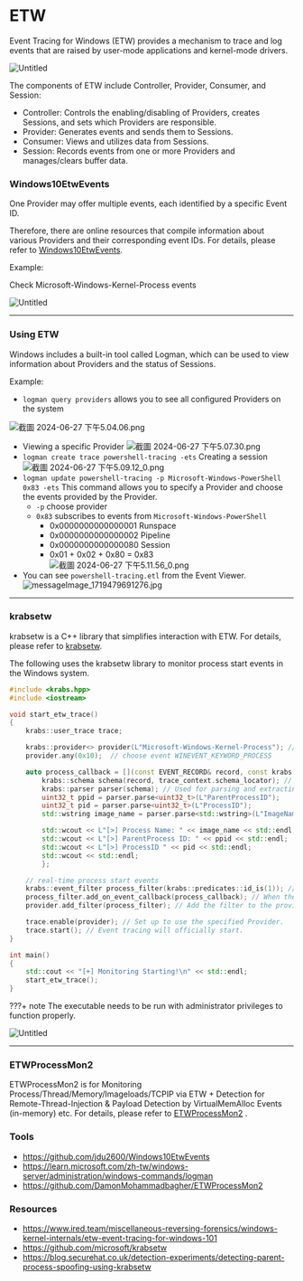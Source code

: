 # ETW

Event Tracing for Windows (ETW) provides a mechanism to trace and log events that are raised by user-mode applications and kernel-mode drivers.

![Untitled](/assets/ETW/ETWArch.png)

The components of ETW include Controller, Provider, Consumer, and Session:

- Controller: Controls the enabling/disabling of Providers, creates Sessions, and sets which Providers are responsible.
- Provider: Generates events and sends them to Sessions.
- Consumer: Views and utilizes data from Sessions.
- Session: Records events from one or more Providers and manages/clears buffer data.

### **Windows10EtwEvents**

One Provider may offer multiple events, each identified by a specific Event ID.

Therefore, there are online resources that compile information about various Providers and their corresponding event IDs. For details, please refer to [Windows10EtwEvents](https://github.com/jdu2600/Windows10EtwEvents/tree/main).

Example:

Check Microsoft-Windows-Kernel-Process events

![Untitled](/assets/ETW/Win10etwevent.png)

---

### Using ETW

Windows includes a built-in tool called Logman, which can be used to view information about Providers and the status of Sessions.

Example:

- `logman query providers` allows you to see all configured Providers on the system

![截圖 2024-06-27 下午5.04.06.png](/assets/ETW/logman1.png)

- Viewing a specific Provider
  ![截圖 2024-06-27 下午5.07.30.png](/assets/ETW/logman2.png)
- `logman create trace powershell-tracing -ets` Creating a session
  ![截圖 2024-06-27 下午5.09.12_0.png](/assets/ETW/logman3.png)
- `logman update powershell-tracing -p Microsoft-Windows-PowerShell 0x83 -ets`
  This command allows you to specify a Provider and choose the events provided by the Provider.
  - `-p` choose provider
  - `0x83` subscribes to events from `Microsoft-Windows-PowerShell`
    - 0x0000000000000001 Runspace
    - 0x0000000000000002 Pipeline
    - 0x0000000000000080 Session
    - 0x01 + 0x02 + 0x80 = 0x83
      ![截圖 2024-06-27 下午5.11.56_0.png](/assets/ETW/logman4.png)
- You can see `powershell-tracing.etl` from the Event Viewer.
  ![messageImage_1719479691276.jpg](/assets/ETW/EventViewer.jpg)

---

### krabsetw

krabsetw is a C++ library that simplifies interaction with ETW. For details, please refer to [krabsetw](https://github.com/microsoft/krabsetw).

The following uses the krabsetw library to monitor process start events in the Windows system.

```cpp
#include <krabs.hpp>
#include <iostream>

void start_etw_trace()
{
    krabs::user_trace trace;

    krabs::provider<> provider(L"Microsoft-Windows-Kernel-Process"); //choose Provider
    provider.any(0x10);  // choose event WINEVENT_KEYWORD_PROCESS

    auto process_callback = [](const EVENT_RECORD& record, const krabs::trace_context& trace_context) {
        krabs::schema schema(record, trace_context.schema_locator); // Definition of file structure
        krabs::parser parser(schema); // Used for parsing and extracting specific property values from event logs.
        uint32_t ppid = parser.parse<uint32_t>(L"ParentProcessID");
        uint32_t pid = parser.parse<uint32_t>(L"ProcessID");
        std::wstring image_name = parser.parse<std::wstring>(L"ImageName");

        std::wcout << L"[>] Process Name: " << image_name << std::endl;
        std::wcout << L"[>] ParentProcess ID: " << ppid << std::endl;
        std::wcout << L"[>] ProcessID " << pid << std::endl;
        std::wcout << std::endl;
        };

    // real-time process start events
    krabs::event_filter process_filter(krabs::predicates::id_is(1)); // Only capture events with ID 1.
    process_filter.add_on_event_callback(process_callback); // When the filter captures an event, it will be passed to a callback for processing.
    provider.add_filter(process_filter); // Add the filter to the provider.

    trace.enable(provider); // Set up to use the specified Provider.
    trace.start(); // Event tracing will officially start.
}

int main()
{
    std::cout << "[+] Monitoring Starting!\n" << std::endl;
    start_etw_trace();
}
```

???+ note
    The executable needs to be run with administrator privileges to function properly.

![Untitled](/assets/ETW/krebsetw.png)

---

### ETWProcessMon2

ETWProcessMon2 is for Monitoring Process/Thread/Memory/Imageloads/TCPIP via ETW + Detection for Remote-Thread-Injection & Payload Detection by VirtualMemAlloc Events (in-memory) etc. For details, please refer to [ETWProcessMon2](https://github.com/DamonMohammadbagher/ETWProcessMon2) .

### Tools

- https://github.com/jdu2600/Windows10EtwEvents
- https://learn.microsoft.com/zh-tw/windows-server/administration/windows-commands/logman
- https://github.com/DamonMohammadbagher/ETWProcessMon2

### Resources

- https://www.ired.team/miscellaneous-reversing-forensics/windows-kernel-internals/etw-event-tracing-for-windows-101
- https://github.com/microsoft/krabsetw
- https://blog.securehat.co.uk/detection-experiments/detecting-parent-process-spoofing-using-krabsetw
